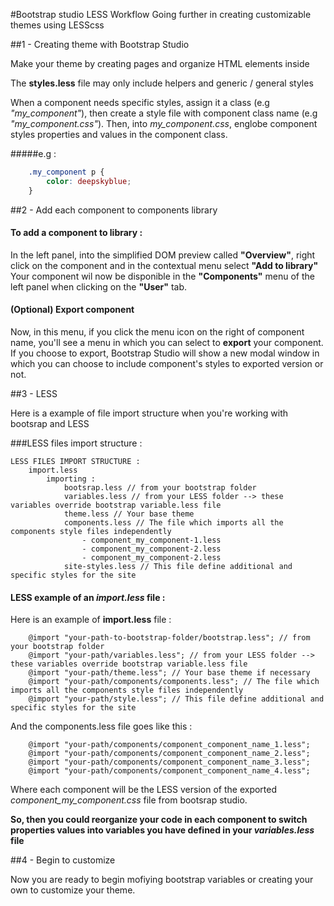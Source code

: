 #Bootstrap studio LESS Workflow
Going further in creating customizable themes using LESScss

##1 - Creating theme with Bootstrap Studio

Make your theme by creating pages and organize HTML elements inside

The **styles.less** file may only include helpers and generic / general styles

When a component needs specific styles, assign it a class (e.g *"my_component"*), then create a style file with component class name (e.g *"my_component.css"*).
Then, into *my_component.css*, englobe component styles properties and values in the component class.

#####e.g :
```css
    .my_component p {
        color: deepskyblue;
    }
```

##2 - Add each component to components library

#### To add a component to library :
In the left panel, into the simplified DOM preview called **"Overview"**, right click on the component and in the contextual menu select **"Add to library"**
Your component wil now be disponible in the **"Components"** menu of the left panel when clicking on the **"User"** tab.
#### (Optional) Export component
Now, in this menu, if you click the menu icon on the right of component name, you'll see a menu in which you can select to **export** your component.
If you choose to export, Bootstrap Studio will show a new modal window in which you can choose to include component's styles to exported version or not.

##3 - LESS

Here is a example of file import structure when you're working with bootsrap and LESS

###LESS files import structure :

```
LESS FILES IMPORT STRUCTURE :
    import.less
        importing :
            bootsrap.less // from your bootstrap folder
            variables.less // from your LESS folder --> these variables override bootstrap variable.less file
            theme.less // Your base theme
            components.less // The file which imports all the components style files independently
                - component_my_component-1.less
                - component_my_component-2.less
                - component_my_component-2.less
            site-styles.less // This file define additional and specific styles for the site

```

#### LESS example of an *import.less* file :

Here is an example of **import.less** file :

```less
    @import "your-path-to-bootstrap-folder/bootstrap.less"; // from your bootstrap folder
    @import "your-path/variables.less"; // from your LESS folder --> these variables override bootstrap variable.less file
    @import "your-path/theme.less"; // Your base theme if necessary
    @import "your-path/components/components.less"; // The file which imports all the components style files independently
    @import "your-path/style.less"; // This file define additional and specific styles for the site
```

And the components.less file goes like this :

```less
    @import "your-path/components/component_component_name_1.less";
    @import "your-path/components/component_component_name_2.less";
    @import "your-path/components/component_component_name_3.less";
    @import "your-path/components/component_component_name_4.less";
```

Where each component will be the LESS version of the exported *component_my_component.css* file from bootsrap studio.

**So, then you could reorganize your code in each component to switch properties values into variables you have defined in your *variables.less* file**

##4 - Begin to customize

Now you are ready to begin mofiying bootstrap variables or creating your own to customize your theme.